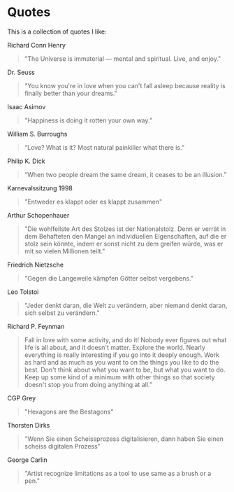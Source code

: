 # Quotes

This is a collection of quotes I like:

Richard Conn Henry

> "The Universe is immaterial — mental and spiritual. Live, and enjoy."

Dr. Seuss

> "You know you're in love when you can't fall asleep because reality is finally better than your dreams."

Isaac Asimov

> "Happiness is doing it rotten your own way."

William S. Burroughs

> “Love? What is it? Most natural painkiller what there is.”

Philip K. Dick

> “When two people dream the same dream, it ceases to be an illusion.”

Karnevalssitzung 1998

> "Entweder es klappt oder es klappt zusammen"

Arthur Schopenhauer

> "Die wohlfeilste Art des Stolzes ist der Nationalstolz. Denn er verrät in dem Behafteten den Mangel an individuellen Eigenschaften, auf die er stolz sein könnte, indem er sonst nicht zu dem greifen würde, was er mit so vielen Millionen teilt."

Friedrich Nietzsche

> "Gegen die Langeweile kämpfen Götter selbst vergebens."

Leo Tolstoi

> "Jeder denkt daran, die Welt zu verändern, aber niemand denkt daran, sich selbst zu verändern."

Richard P. Feynman

> Fall in love with some activity, and do it! Nobody ever figures out what life is all about, and it doesn't matter. Explore the world. Nearly everything is really interesting if you go into it deeply enough. Work as hard and as much as you want to on the things you like to do the best. Don't think about what you want to be, but what you want to do. Keep up some kind of a minimum with other things so that society doesn't stop you from doing anything at all.”

CGP Grey

> "Hexagons are the Bestagons"

Thorsten Dirks

> "Wenn Sie einen Scheissprozess digitalisieren, dann haben Sie einen scheiss digitalen Prozess"

George Carlin

> "Artist recognize limitations as a tool to use same as a brush or a pen."
